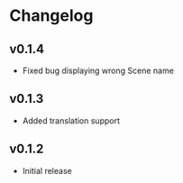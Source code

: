 # Changelog

## v0.1.4
* Fixed bug displaying wrong Scene name

## v0.1.3
* Added translation support

## v0.1.2
* Initial release
